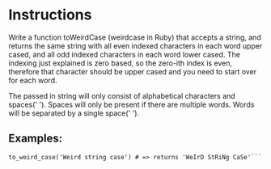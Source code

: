 # Instructions
Write a function toWeirdCase (weirdcase in Ruby) that accepts a string, and returns the same string with all even indexed characters in each word upper cased, and all odd indexed characters in each word lower cased. The indexing just explained is zero based, so the zero-ith index is even, therefore that character should be upper cased and you need to start over for each word.

The passed in string will only consist of alphabetical characters and spaces(' '). Spaces will only be present if there are multiple words. Words will be separated by a single space(' ').

## Examples:
```to_weird_case('String'); # => returns 'StRiNg'
to_weird_case('Weird string case') # => returns 'WeIrD StRiNg CaSe'```
